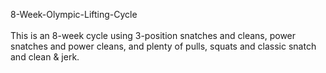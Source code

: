 8-Week-Olympic-Lifting-Cycle
<br>
<br>
This is an 8-week cycle using 3-position snatches and cleans, power snatches and power cleans, and plenty of pulls, squats and classic snatch and clean & jerk.



